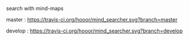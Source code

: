 search with mind-maps

master : https://travis-ci.org/hooor/mind_searcher.svg?branch=master

develop : https://travis-ci.org/hooor/mind_searcher.svg?branch=develop

[google]: http://google.com/        "Google"
